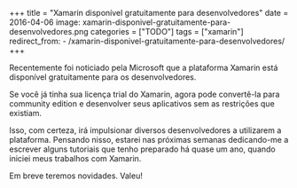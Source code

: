 +++
title = "Xamarin disponível gratuitamente para desenvolvedores"
date = 2016-04-06
image: xamarin-disponivel-gratuitamente-para-desenvolvedores.png
categories = ["TODO"]
tags = ["xamarin"]
redirect_from:
    - /xamarin-disponivel-gratuitamente-para-desenvolvedores/
+++

<p class="intro"><span class="dropcap">R</span>ecentemente foi noticiado pela Microsoft que a plataforma Xamarin está disponível gratuitamente para os desenvolvedores.</p>

Se você já tinha sua licença trial do Xamarin, agora pode convertê-la para community edition e desenvolver seus aplicativos sem as restrições que existiam.

Isso, com certeza, irá impulsionar diversos desenvolvedores a utilizarem a plataforma. Pensando nisso, estarei nas próximas semanas dedicando-me a escrever alguns tutoriais que tenho preparado há quase um ano, quando iniciei meus trabalhos com Xamarin.

Em breve teremos novidades. Valeu!